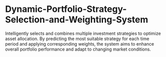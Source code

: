 # Dynamic-Portfolio-Strategy-Selection-and-Weighting-System
Intelligently selects and combines multiple investment strategies to optimize asset allocation. By predicting the most suitable strategy for each time period and applying corresponding weights, the system aims to enhance overall portfolio performance and adapt to changing market conditions.
